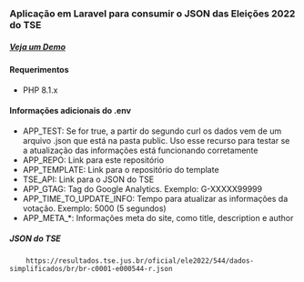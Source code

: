 ### Aplicação em Laravel para consumir o JSON das Eleições 2022 do TSE

##### [Veja um Demo](https://eleicoes.anerao.dev.br)

#### Requerimentos
- PHP 8.1.x

#### Informações adicionais do .env
- APP_TEST: Se for true, a partir do segundo curl os dados vem de um arquivo .json que está na pasta public. Uso esse recurso para testar se a atualização das informações está funcionando corretamente
- APP_REPO: Link para este repositório
- APP_TEMPLATE: Link para o repositório do template
- TSE_API: Link para o JSON do TSE
- APP_GTAG: Tag do Google Analytics. Exemplo: G-XXXXX99999
- APP_TIME_TO_UPDATE_INFO: Tempo para atualizar as informações da votação. Exemplo: 5000 (5 segundos)
- APP_META_*: Informações meta do site, como title, description e author

##### JSON do TSE

        https://resultados.tse.jus.br/oficial/ele2022/544/dados-simplificados/br/br-c0001-e000544-r.json
        
